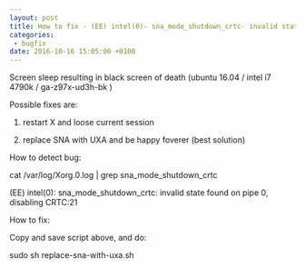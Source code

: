 ```yaml
---
layout: post
title: How to fix - (EE) intel(0)- sna_mode_shutdown_crtc- invalid state found on pipe 0, disabling CRTC-21
categories:
 - bugfix
date: 2016-10-16 15:05:00 +0100
---
```


Screen sleep resulting in black screen of death (ubuntu 16.04 / intel i7 4790k / ga-z97x-ud3h-bk )  

Possible fixes are:  

1) restart X and loose current session  

2) replace SNA with UXA and be happy foverer (best solution)  

  

How to detect bug:  

cat /var/log/Xorg.0.log | grep sna_mode_shutdown_crtc  

(EE) intel(0): sna_mode_shutdown_crtc: invalid state found on pipe 0, disabling CRTC:21  

  

How to fix:  

<script src="https://gist.github.com/murix/09dde4f50f14670186a42cdeccd580a0.js"></script>

 Copy and save script above, and do:  

sudo sh replace-sna-with-uxa.sh